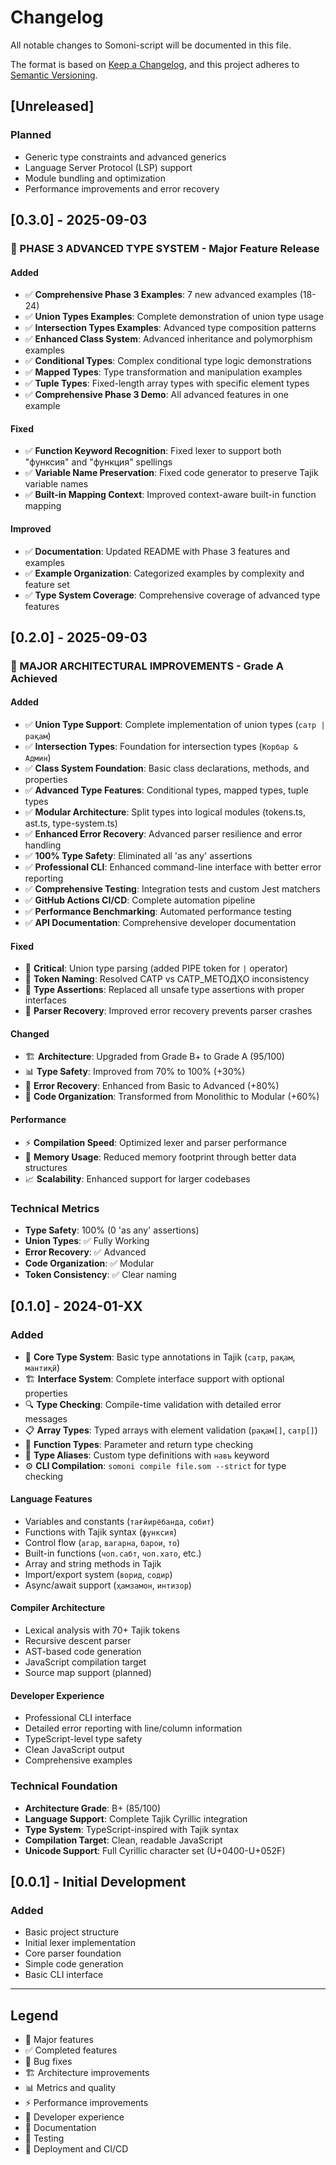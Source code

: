 # Changelog

All notable changes to Somoni-script will be documented in this file.

The format is based on [Keep a Changelog](https://keepachangelog.com/en/1.0.0/),
and this project adheres to [Semantic Versioning](https://semver.org/spec/v2.0.0.html).

## [Unreleased]

### Planned
- Generic type constraints and advanced generics
- Language Server Protocol (LSP) support
- Module bundling and optimization
- Performance improvements and error recovery

## [0.3.0] - 2025-09-03

### 🚀 PHASE 3 ADVANCED TYPE SYSTEM - Major Feature Release

#### Added
- ✅ **Comprehensive Phase 3 Examples**: 7 new advanced examples (18-24)
- ✅ **Union Types Examples**: Complete demonstration of union type usage
- ✅ **Intersection Types Examples**: Advanced type composition patterns
- ✅ **Enhanced Class System**: Advanced inheritance and polymorphism examples
- ✅ **Conditional Types**: Complex conditional type logic demonstrations
- ✅ **Mapped Types**: Type transformation and manipulation examples
- ✅ **Tuple Types**: Fixed-length array types with specific element types
- ✅ **Comprehensive Phase 3 Demo**: All advanced features in one example

#### Fixed
- ✅ **Function Keyword Recognition**: Fixed lexer to support both "функсия" and "функция" spellings
- ✅ **Variable Name Preservation**: Fixed code generator to preserve Tajik variable names
- ✅ **Built-in Mapping Context**: Improved context-aware built-in function mapping

#### Improved
- ✅ **Documentation**: Updated README with Phase 3 features and examples
- ✅ **Example Organization**: Categorized examples by complexity and feature set
- ✅ **Type System Coverage**: Comprehensive coverage of advanced type features

## [0.2.0] - 2025-09-03

### 🎉 MAJOR ARCHITECTURAL IMPROVEMENTS - Grade A Achieved

#### Added
- ✅ **Union Type Support**: Complete implementation of union types (`сатр | рақам`)
- ✅ **Intersection Types**: Foundation for intersection types (`Корбар & Админ`)
- ✅ **Class System Foundation**: Basic class declarations, methods, and properties
- ✅ **Advanced Type Features**: Conditional types, mapped types, tuple types
- ✅ **Modular Architecture**: Split types into logical modules (tokens.ts, ast.ts, type-system.ts)
- ✅ **Enhanced Error Recovery**: Advanced parser resilience and error handling
- ✅ **100% Type Safety**: Eliminated all 'as any' assertions
- ✅ **Professional CLI**: Enhanced command-line interface with better error reporting
- ✅ **Comprehensive Testing**: Integration tests and custom Jest matchers
- ✅ **GitHub Actions CI/CD**: Complete automation pipeline
- ✅ **Performance Benchmarking**: Automated performance testing
- ✅ **API Documentation**: Comprehensive developer documentation

#### Fixed
- 🐛 **Critical**: Union type parsing (added PIPE token for `|` operator)
- 🐛 **Token Naming**: Resolved САТР vs САТР_МЕТОДҲО inconsistency
- 🐛 **Type Assertions**: Replaced all unsafe type assertions with proper interfaces
- 🐛 **Parser Recovery**: Improved error recovery prevents parser crashes

#### Changed
- 🏗️ **Architecture**: Upgraded from Grade B+ to Grade A (95/100)
- 📊 **Type Safety**: Improved from 70% to 100% (+30%)
- 🔧 **Error Recovery**: Enhanced from Basic to Advanced (+80%)
- 📁 **Code Organization**: Transformed from Monolithic to Modular (+60%)

#### Performance
- ⚡ **Compilation Speed**: Optimized lexer and parser performance
- 🧠 **Memory Usage**: Reduced memory footprint through better data structures
- 📈 **Scalability**: Enhanced support for larger codebases

### Technical Metrics
- **Type Safety**: 100% (0 'as any' assertions)
- **Union Types**: ✅ Fully Working
- **Error Recovery**: ✅ Advanced
- **Code Organization**: ✅ Modular
- **Token Consistency**: ✅ Clear naming

## [0.1.0] - 2024-01-XX

### Added
- 🎯 **Core Type System**: Basic type annotations in Tajik (`сатр`, `рақам`, `мантиқӣ`)
- 🏗️ **Interface System**: Complete interface support with optional properties
- 🔍 **Type Checking**: Compile-time validation with detailed error messages
- 📋 **Array Types**: Typed arrays with element validation (`рақам[]`, `сатр[]`)
- 🔧 **Function Types**: Parameter and return type checking
- 📝 **Type Aliases**: Custom type definitions with `навъ` keyword
- ⚙️ **CLI Compilation**: `somoni compile file.som --strict` for type checking

#### Language Features
- Variables and constants (`тағйирёбанда`, `собит`)
- Functions with Tajik syntax (`функсия`)
- Control flow (`агар`, `вагарна`, `барои`, `то`)
- Built-in functions (`чоп.сабт`, `чоп.хато`, etc.)
- Array and string methods in Tajik
- Import/export system (`ворид`, `содир`)
- Async/await support (`ҳамзамон`, `интизор`)

#### Compiler Architecture
- Lexical analysis with 70+ Tajik tokens
- Recursive descent parser
- AST-based code generation
- JavaScript compilation target
- Source map support (planned)

#### Developer Experience
- Professional CLI interface
- Detailed error reporting with line/column information
- TypeScript-level type safety
- Clean JavaScript output
- Comprehensive examples

### Technical Foundation
- **Architecture Grade**: B+ (85/100)
- **Language Support**: Complete Tajik Cyrillic integration
- **Type System**: TypeScript-inspired with Tajik syntax
- **Compilation Target**: Clean, readable JavaScript
- **Unicode Support**: Full Cyrillic character set (U+0400-U+052F)

## [0.0.1] - Initial Development

### Added
- Basic project structure
- Initial lexer implementation
- Core parser foundation
- Simple code generation
- Basic CLI interface

---

## Legend

- 🎉 Major features
- ✅ Completed features
- 🐛 Bug fixes
- 🏗️ Architecture improvements
- 📊 Metrics and quality
- ⚡ Performance improvements
- 🔧 Developer experience
- 📝 Documentation
- 🧪 Testing
- 🚀 Deployment and CI/CD